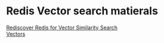 # Redis Vector search matierals
[Rediscover Redis for Vector Similarity Search](https://redis.io/blog/rediscover-redis-for-vector-similarity-search)\
[Vectors](https://redis.io/docs/latest/develop/interact/search-and-query/advanced-concepts/vectors/)
